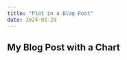 ```yaml
---
title: "Plot in a Blog Post"
date: 2024-03-29
---
```


## My Blog Post with a Chart

<canvas id="postChart" width="400" height="200"></canvas>

<script src="https://cdn.jsdelivr.net/npm/chart.js"></script>
<script>
  document.addEventListener("DOMContentLoaded", function () {
    const ctx = document.getElementById('postChart').getContext('2d');

    new Chart(ctx, {
      type: 'bar',
      data: {
        labels: ['Jan', 'Feb', 'Mar', 'Apr'],
        datasets: [{
          label: 'Sales Data',
          data: [5, 10, 8, 12],
          backgroundColor: 'orange'
        }]
      }
    });
  });
</script>
